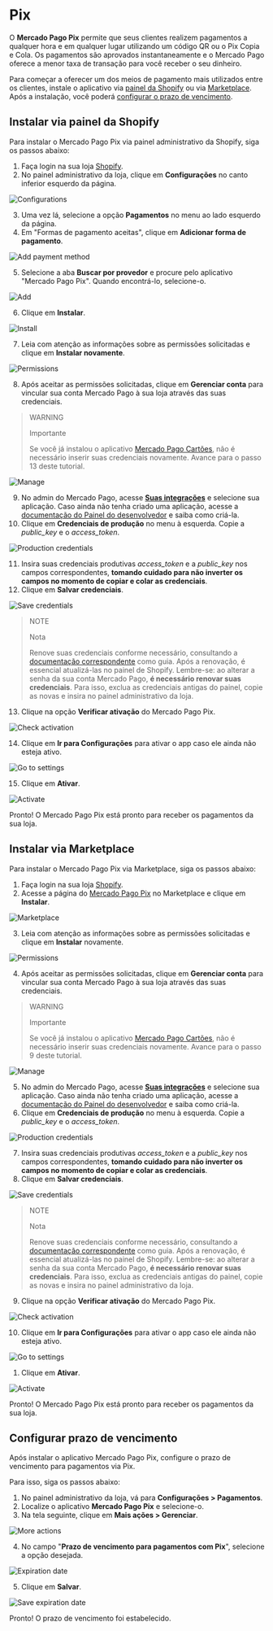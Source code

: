 # Pix

O **Mercado Pago Pix** permite que seus clientes realizem pagamentos a qualquer hora e em qualquer lugar utilizando um código QR ou o Pix Copia e Cola. Os pagamentos são aprovados instantaneamente e o Mercado Pago oferece a menor taxa de transação para você receber o seu dinheiro.

Para começar a oferecer um dos meios de pagamento mais utilizados entre os clientes, instale o aplicativo via [painel da Shopify]() ou via [Marketplace](). Após a instalação, você poderá [configurar o prazo de vencimento]().

## Instalar via painel da Shopify

Para instalar o Mercado Pago Pix via painel administrativo da Shopify, siga os passos abaixo:

1. Faça login na sua loja [Shopify](https://accounts.shopify.com/store-login).
2. No painel administrativo da loja, clique em **Configurações** no canto inferior esquerdo da página.

![Configurations](/images/shopify/pix-configurations.png) 

3. Uma vez lá, selecione a opção **Pagamentos** no menu ao lado esquerdo da página.
4. Em "Formas de pagamento aceitas", clique em **Adicionar forma de pagamento**.

![Add payment method](/images/shopify/pix-add-payment-method.png) 

5. Selecione a aba **Buscar por provedor** e procure pelo aplicativo "Mercado Pago Pix". Quando encontrá-lo, selecione-o. 

![Add](/images/shopify/pix-app-search.png) 

6. Clique em **Instalar**.

![Install](/images/shopify/pix-install.png) 

7. Leia com atenção as informações sobre as permissões solicitadas e clique em **Instalar novamente**.

![Permissions](/images/shopify/pix-permissions.png) 

8. Após aceitar as permissões solicitadas, clique em **Gerenciar conta** para vincular sua conta Mercado Pago à sua loja através das suas credenciais.

> WARNING
>
> Importante
>
> Se você já instalou o aplicativo [Mercado Pago Cartões](/developers/pt/docs/shopify/integration-configuration/checkout-cards), não é necessário inserir suas credenciais novamente. Avance para o passo 13 deste tutorial.

![Manage](/images/shopify/pix-manage-account.png) 

9. No admin do Mercado Pago, acesse [**Suas integrações**](/developers/panel/app) e selecione sua aplicação. Caso ainda não tenha criado uma aplicação, acesse a [documentação do Painel do desenvolvedor](/developers/pt/docs/shopify/additional-content/your-integrations/dashboard) e saiba como criá-la.
10. Clique em **Credenciais de produção** no menu à esquerda. Copie a *public_key* e o *access_token*.

![Production credentials](/images/woocomerce/test-prod-credentials-api.png)

11. Insira suas credenciais produtivas *access_token* e a *public_key* nos campos correspondentes, **tomando cuidado para não inverter os campos no momento de copiar e colar as credenciais**.
12. Clique em **Salvar credenciais**.

![Save credentials](/images/woocomerce/pix-save-credentials.png)

> NOTE
>
> Nota
>
> Renove suas credenciais conforme necessário, consultando a [documentação correspondente](/developers/pt/docs/shopify/best-practices/credentials-best-practices/secure-credentials) como guia. Após a renovação, é essencial atualizá-las no painel de Shopify. Lembre-se: ao alterar a senha da sua conta Mercado Pago, **é necessário renovar suas credenciais**. Para isso, exclua as credenciais antigas do painel, copie as novas e insira no painel administrativo da loja.

13. Clique na opção **Verificar ativação** do Mercado Pago Pix. 

![Check activation](/images/woocomerce/pix-check-activation.png)

14. Clique em **Ir para Configurações** para ativar o app caso ele ainda não esteja ativo.

![Go to settings](/images/woocomerce/pix-go-to-settings.png)

15. Clique em **Ativar**.

![Activate](/images/woocomerce/pix-activate.png)

Pronto! O Mercado Pago Pix está pronto para receber os pagamentos da sua loja.

## Instalar via Marketplace

Para instalar o Mercado Pago Pix via Marketplace, siga os passos abaixo:

1. Faça login na sua loja [Shopify](https://accounts.shopify.com/store-login).
2. Acesse a página do [Mercado Pago Pix]() no Marketplace e clique em **Instalar**. 

![Marketplace](/images/woocomerce/pix-marketplace-install.png)

3. Leia com atenção as informações sobre as permissões solicitadas e clique em **Instalar** novamente.

![Permissions](/images/shopify/pix-permissions.png) 

4. Após aceitar as permissões solicitadas, clique em **Gerenciar conta** para vincular sua conta Mercado Pago à sua loja através das suas credenciais.

> WARNING
>
> Importante
>
> Se você já instalou o aplicativo [Mercado Pago Cartões](/developers/pt/docs/shopify/integration-configuration/checkout-cards), não é necessário inserir suas credenciais novamente. Avance para o passo 9 deste tutorial.

![Manage](/images/shopify/pix-manage-account.png) 

5. No admin do Mercado Pago, acesse [**Suas integrações**](/developers/panel/app) e selecione sua aplicação. Caso ainda não tenha criado uma aplicação, acesse a [documentação do Painel do desenvolvedor](/developers/pt/docs/shopify/additional-content/your-integrations/dashboard) e saiba como criá-la.
6. Clique em **Credenciais de produção** no menu à esquerda. Copie a *public_key* e o *access_token*.

![Production credentials](/images/woocomerce/test-prod-credentials-api.png)

7. Insira suas credenciais produtivas *access_token* e a *public_key* nos campos correspondentes, **tomando cuidado para não inverter os campos no momento de copiar e colar as credenciais**.
8. Clique em **Salvar credenciais**.

![Save credentials](/images/woocomerce/pix-save-credentials.png)

> NOTE
>
> Nota
>
> Renove suas credenciais conforme necessário, consultando a [documentação correspondente](/developers/pt/docs/shopify/best-practices/credentials-best-practices/secure-credentials) como guia. Após a renovação, é essencial atualizá-las no painel de Shopify. Lembre-se: ao alterar a senha da sua conta Mercado Pago, **é necessário renovar suas credenciais**. Para isso, exclua as credenciais antigas do painel, copie as novas e insira no painel administrativo da loja.

9. Clique na opção **Verificar ativação** do Mercado Pago Pix. 

![Check activation](/images/woocomerce/pix-check-activation.png)

10. Clique em **Ir para Configurações** para ativar o app caso ele ainda não esteja ativo.

![Go to settings](/images/woocomerce/pix-go-to-settings.png)

1. Clique em **Ativar**.

![Activate](/images/woocomerce/pix-activate.png)

Pronto! O Mercado Pago Pix está pronto para receber os pagamentos da sua loja.

## Configurar prazo de vencimento

Após instalar o aplicativo Mercado Pago Pix, configure o prazo de vencimento para pagamentos via Pix.

Para isso, siga os passos abaixo:

1. No painel administrativo da loja, vá para **Configurações > Pagamentos**.
2. Localize o aplicativo **Mercado Pago Pix** e selecione-o.
3. Na tela seguinte, clique em **Mais ações > Gerenciar**.

![More actions](/images/woocomerce/pix-more-actions.png)

4. No campo "**Prazo de vencimento para pagamentos com Pix**", selecione a opção desejada.

![Expiration date](/images/woocomerce/pix-expiration-date.png)

5. Clique em **Salvar**.

![Save expiration date](/images/woocomerce/pix-save-expiration-date.png)

Pronto! O prazo de vencimento foi estabelecido.